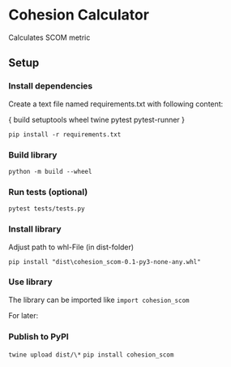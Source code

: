 # Cohesion Calculator

Calculates SCOM metric

## Setup

### Install dependencies

Create a text file named requirements.txt with following content:

{
build
setuptools
wheel
twine
pytest
pytest-runner
}

`pip install -r requirements.txt`

### Build library

`python -m build --wheel`

### Run tests (optional)

`pytest tests/tests.py`

### Install library

Adjust path to whl-File (in dist-folder)

`pip install "dist\cohesion_scom-0.1-py3-none-any.whl"`

### Use library

The library can be imported like `import cohesion_scom`

For later:

### Publish to PyPI

`twine upload dist/\*`
`pip install cohesion_scom`
